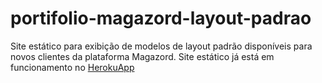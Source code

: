 # portifolio-magazord-layout-padrao
Site estático para exibição de modelos de layout padrão disponíveis para novos clientes da plataforma Magazord. Site estático já está em funcionamento no [HerokuApp](https://portifoliolayoutmagazord.herokuapp.com/)
